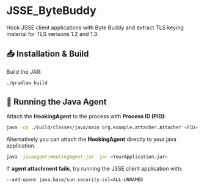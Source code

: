 # **JSSE_ByteBuddy**
Hook JSSE client applications with Byte Buddy and extract TLS keying material for TLS verisons 1.2 and 1.3.

## 📥 Installation & Build
Build the JAR:
```bash
./gradlew build
```


## 🏃 **Running the Java Agent**
Attach the **HookingAgent** to the process with **Process ID (PID)**:
```bash
java -cp ./build/classes/java/main org.example.attacher.Attacher <PID> ./build/libs/HookingAgent.jar
```

Alternatively you can attach the **HookingAgent** directly to your java application.
```bash
java -javaagent:HookingAgent.jar -jar <YourApplication.jar>
```

If **agent attachment fails**, try running the JSSE client application with:
```bash
--add-opens java.base/sun.security.ssl=ALL-UNNAMED
```